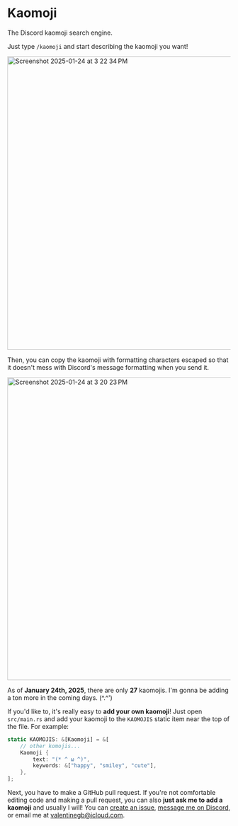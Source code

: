 # Kaomoji

The Discord kaomoji search engine.

Just type `/kaomoji` and start describing the kaomoji you want!

<img width="663" alt="Screenshot 2025-01-24 at 3 22 34 PM" src="https://github.com/user-attachments/assets/f0c48c3c-4593-4299-a08d-7630a2bd8da8" />

Then, you can copy the kaomoji with formatting characters escaped so that it
doesn't mess with Discord's message formatting when you send it.

<img width="684" alt="Screenshot 2025-01-24 at 3 20 23 PM" src="https://github.com/user-attachments/assets/6b9f5681-9aa0-477a-b52f-676329eff0d6" />

As of **January 24th, 2025**, there are only **27** kaomojis. I'm gonna be
adding a ton more in the coming days. (^.^')

If you'd like to, it's really easy to **add your own kaomoji**! Just open
`src/main.rs` and add your kaomoji to the `KAOMOJIS` static item near the top of
the file. For example:

```rs
static KAOMOJIS: &[Kaomoji] = &[
    // other komojis...
    Kaomoji {
        text: "(* ^ ω ^)",
        keywords: &["happy", "smiley", "cute"],
    },
];
```

Next, you have to make a GitHub pull request. If you're not comfortable editing
code and making a pull request, you can also **just ask me to add a kaomoji**
and usually I will! You can [create an issue], [message me on Discord], or
email me at <valentinegb@icloud.com>.

[create an issue]: https://github.com/valentinegb/kaomoji/issues/new
[message me on Discord]: https://discord.com/users/1016154932354744330

